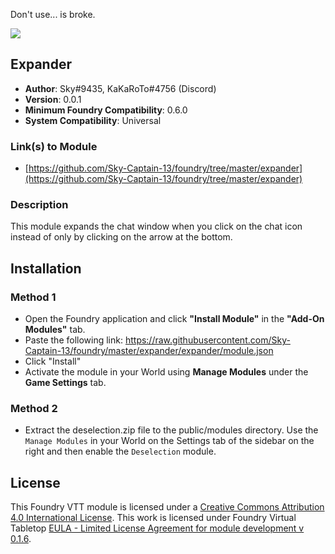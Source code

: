 Don't use... is broke.

![](https://img.shields.io/badge/Foundry-v0.6.0-informational)
## Expander

* **Author**: Sky#9435, KaKaRoTo#4756 (Discord)
* **Version**: 0.0.1
* **Minimum Foundry Compatibility**: 0.6.0
* **System Compatibility**: Universal

### Link(s) to Module
* [https://github.com/Sky-Captain-13/foundry/tree/master/expander](https://github.com/Sky-Captain-13/foundry/tree/master/expander)

### Description
This module expands the chat window when you click on the chat icon instead of only by clicking on the arrow at the bottom.

## Installation
### Method 1
* Open the Foundry application and click **"Install Module"** in the **"Add-On Modules"** tab.
* Paste the following link: https://raw.githubusercontent.com/Sky-Captain-13/foundry/master/expander/expander/module.json
* Click "Install"
* Activate the module in your World using **Manage Modules** under the **Game Settings** tab.

### Method 2
* Extract the deselection.zip file to the public/modules directory. Use the `Manage Modules` in your World on the Settings tab of the sidebar on the right and then enable the `Deselection` module.

## License
This Foundry VTT module is licensed under a [Creative Commons Attribution 4.0 International License](http://creativecommons.org/licenses/by/4.0/).
This work is licensed under Foundry Virtual Tabletop [EULA - Limited License Agreement for module development v 0.1.6](http://foundryvtt.com/pages/license.html).
